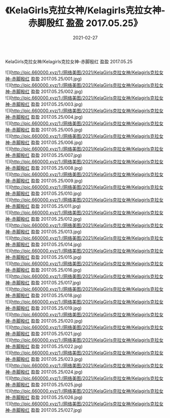 ﻿---
layout: post
title:  《KelaGirls克拉女神/Kelagirls克拉女神-赤脚殷红 盈盈 2017.05.25》
date:   2021-02-27
img: http://pic.660000.xyz/1:/网络美图/2021/KelaGirls克拉女神/Kelagirls克拉女神-赤脚殷红 盈盈 2017.05.25/000.jpg
categories: [美女, 清纯, 唯美]
---

KelaGirls克拉女神/Kelagirls克拉女神-赤脚殷红 盈盈 2017.05.25

 ![](http://pic.660000.xyz/1:/网络美图/2021/KelaGirls克拉女神/Kelagirls克拉女神-赤脚殷红 盈盈 2017.05.25/001.jpg) <br>![](http://pic.660000.xyz/1:/网络美图/2021/KelaGirls克拉女神/Kelagirls克拉女神-赤脚殷红 盈盈 2017.05.25/002.jpg) <br>![](http://pic.660000.xyz/1:/网络美图/2021/KelaGirls克拉女神/Kelagirls克拉女神-赤脚殷红 盈盈 2017.05.25/003.jpg) <br>![](http://pic.660000.xyz/1:/网络美图/2021/KelaGirls克拉女神/Kelagirls克拉女神-赤脚殷红 盈盈 2017.05.25/004.jpg) <br>![](http://pic.660000.xyz/1:/网络美图/2021/KelaGirls克拉女神/Kelagirls克拉女神-赤脚殷红 盈盈 2017.05.25/005.jpg) <br>![](http://pic.660000.xyz/1:/网络美图/2021/KelaGirls克拉女神/Kelagirls克拉女神-赤脚殷红 盈盈 2017.05.25/006.jpg) <br>![](http://pic.660000.xyz/1:/网络美图/2021/KelaGirls克拉女神/Kelagirls克拉女神-赤脚殷红 盈盈 2017.05.25/007.jpg) <br>![](http://pic.660000.xyz/1:/网络美图/2021/KelaGirls克拉女神/Kelagirls克拉女神-赤脚殷红 盈盈 2017.05.25/008.jpg) <br>![](http://pic.660000.xyz/1:/网络美图/2021/KelaGirls克拉女神/Kelagirls克拉女神-赤脚殷红 盈盈 2017.05.25/009.jpg) <br>![](http://pic.660000.xyz/1:/网络美图/2021/KelaGirls克拉女神/Kelagirls克拉女神-赤脚殷红 盈盈 2017.05.25/010.jpg) <br>![](http://pic.660000.xyz/1:/网络美图/2021/KelaGirls克拉女神/Kelagirls克拉女神-赤脚殷红 盈盈 2017.05.25/011.jpg) <br>![](http://pic.660000.xyz/1:/网络美图/2021/KelaGirls克拉女神/Kelagirls克拉女神-赤脚殷红 盈盈 2017.05.25/012.jpg) <br>![](http://pic.660000.xyz/1:/网络美图/2021/KelaGirls克拉女神/Kelagirls克拉女神-赤脚殷红 盈盈 2017.05.25/013.jpg) <br>![](http://pic.660000.xyz/1:/网络美图/2021/KelaGirls克拉女神/Kelagirls克拉女神-赤脚殷红 盈盈 2017.05.25/014.jpg) <br>![](http://pic.660000.xyz/1:/网络美图/2021/KelaGirls克拉女神/Kelagirls克拉女神-赤脚殷红 盈盈 2017.05.25/015.jpg) <br>![](http://pic.660000.xyz/1:/网络美图/2021/KelaGirls克拉女神/Kelagirls克拉女神-赤脚殷红 盈盈 2017.05.25/016.jpg) <br>![](http://pic.660000.xyz/1:/网络美图/2021/KelaGirls克拉女神/Kelagirls克拉女神-赤脚殷红 盈盈 2017.05.25/017.jpg) <br>![](http://pic.660000.xyz/1:/网络美图/2021/KelaGirls克拉女神/Kelagirls克拉女神-赤脚殷红 盈盈 2017.05.25/018.jpg) <br>![](http://pic.660000.xyz/1:/网络美图/2021/KelaGirls克拉女神/Kelagirls克拉女神-赤脚殷红 盈盈 2017.05.25/019.jpg) <br>![](http://pic.660000.xyz/1:/网络美图/2021/KelaGirls克拉女神/Kelagirls克拉女神-赤脚殷红 盈盈 2017.05.25/020.jpg) <br>![](http://pic.660000.xyz/1:/网络美图/2021/KelaGirls克拉女神/Kelagirls克拉女神-赤脚殷红 盈盈 2017.05.25/021.jpg) <br>![](http://pic.660000.xyz/1:/网络美图/2021/KelaGirls克拉女神/Kelagirls克拉女神-赤脚殷红 盈盈 2017.05.25/022.jpg) <br>![](http://pic.660000.xyz/1:/网络美图/2021/KelaGirls克拉女神/Kelagirls克拉女神-赤脚殷红 盈盈 2017.05.25/023.jpg) <br>![](http://pic.660000.xyz/1:/网络美图/2021/KelaGirls克拉女神/Kelagirls克拉女神-赤脚殷红 盈盈 2017.05.25/024.jpg) <br>![](http://pic.660000.xyz/1:/网络美图/2021/KelaGirls克拉女神/Kelagirls克拉女神-赤脚殷红 盈盈 2017.05.25/025.jpg) <br>![](http://pic.660000.xyz/1:/网络美图/2021/KelaGirls克拉女神/Kelagirls克拉女神-赤脚殷红 盈盈 2017.05.25/026.jpg) <br>![](http://pic.660000.xyz/1:/网络美图/2021/KelaGirls克拉女神/Kelagirls克拉女神-赤脚殷红 盈盈 2017.05.25/027.jpg) <br>